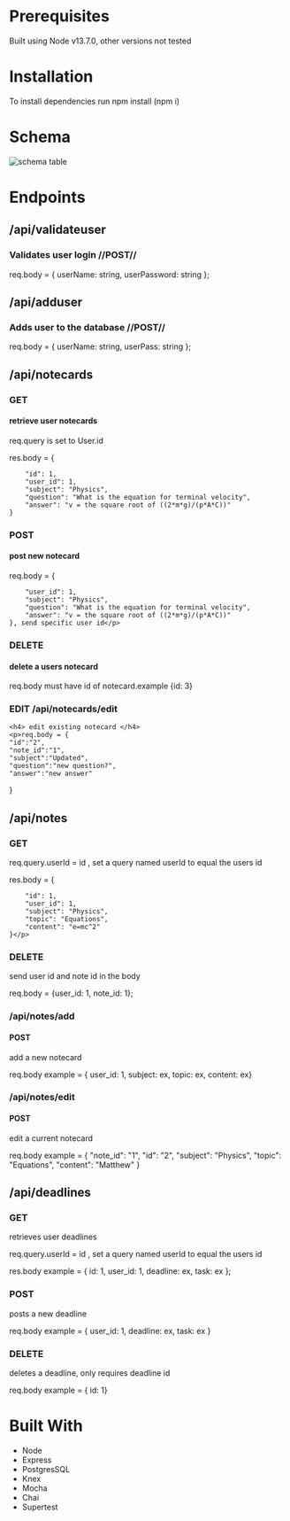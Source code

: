 <h1>Prerequisites</h1>
  <p>Built using Node v13.7.0, other versions not tested<p>

<h1>Installation</h1>
  <p>To install dependencies run npm install (npm i)</p>

<h1>Schema</h1>
<img src='assets/schema. PNG' alt='schema table'>

<h1>Endpoints</h1>

<h2>/api/validateuser</h2>
  <h3>Validates user login //POST//</h3>  
  <p>req.body = { userName: string, userPassword: string }; 

    

<h2>/api/adduser</h2>
  <h3>Adds user to the database //POST//</h3>
  <p> req.body = { userName: string, userPass: string }; 

<h2>/api/notecards</h2>
  <h3>GET</h3>
  <h4>retrieve user notecards</h4>
  <p>req.query is set to User.id</p>
  <p>res.body =  {

        "id": 1,
        "user_id": 1,
        "subject": "Physics",
        "question": "What is the equation for terminal velocity",
        "answer": "v = the square root of ((2*m*g)/(p*A*C))"
    }

  <h3>POST</h3>
  <h4>post new notecard</h4>
  <p>req.body =  {

        "user_id": 1,
        "subject": "Physics",
        "question": "What is the equation for terminal velocity",
        "answer": "v = the square root of ((2*m*g)/(p*A*C))"
    }, send specific user id</p>

  <h3>DELETE</h3>
  <h4>delete a users notecard</h4>
  <p>req.body must have id of notecard.example {id: 3}</p>

  <h3> EDIT /api/notecards/edit </h3>

    <h4> edit existing notecard </h4>
    <p>req.body = {
	"id":"2",
	"note_id":"1",
	"subject":"Updated",
	"question":"new question?",
	"answer":"new answer"
	

}</p>

  
<h2>/api/notes</h2>
  <h3>GET</h3>
  <p>req.query.userId = id , set a query named userId to equal the users id </p>
  <p>res.body = {

        "id": 1,
        "user_id": 1,
        "subject": "Physics",
        "topic": "Equations",
        "content": "e=mc^2"
    }</p>

  <h3>DELETE</h3>
  <p>send user id and note id in the body<p>
  <p>req.body = {user_id: 1, note_id: 1}; </p>

  <h3>/api/notes/add</h3>
    <h4>POST</h4>
    <p>add a new notecard</p>
    <p>req.body example = { user_id: 1, subject: ex, topic: ex, content: ex}</p>
  <h3>/api/notes/edit</h3>
    <h4>POST</h4>
    <p>edit a current notecard</p>
    <p>req.body example = {
	      "note_id": "1",
	      "id": "2",
	      "subject": "Physics",
	      "topic": "Equations",
	      "content": "Matthew"
      }</p>


<h2>/api/deadlines</h2>
  <h3>GET</h3>
  <p>retrieves user deadlines</p>
  <p>req.query.userId = id , set a query named userId to equal the users id </p>
  <p>res.body example = { id: 1, user_id: 1, deadline: ex, task: ex };</p>

  <h3>POST</h3>
  <p>posts a new deadline</p>
  <p>req.body example = { user_id: 1, deadline: ex, task: ex }</p>

  <h3>DELETE</h3>
  <p>deletes a deadline, only requires deadline id</p>
  <p>req.body example = { id: 1}</p>


<h1>Built With</h1>
<ul>
  <li>Node</li>
  <li>Express</li>
  <li>PostgresSQL</li>
  <li>Knex</li>
  <li>Mocha</li>
  <li>Chai</li>
  <li>Supertest</li>
</ul>
 

